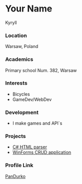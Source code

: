 # Your Name

Kyryll 

### Location

Warsaw, Poland

### Academics

Primary school Num. 382, Warsaw 

### Interests

- Bicycles
- GameDev/WebDev

### Development

- I make games and API`s

### Projects

- [C# HTML parser](https://github.com/PanDurko/HTML-parser)
- [WinForms CRUD application](https://github.com/PanDurko/CRUD)

### Profile Link

[PanDurko](https://github.com/PanDurko)